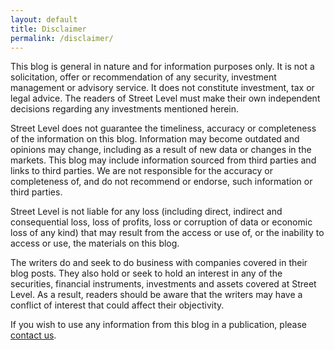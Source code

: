 ```yaml
---
layout: default
title: Disclaimer
permalink: /disclaimer/
---
```

This blog is general in nature and for information purposes only. It is not a solicitation, offer or recommendation of any security, investment management or advisory service. It does not constitute investment, tax or legal advice. The readers of Street Level must make their own independent decisions regarding any investments mentioned herein.

Street Level does not guarantee the timeliness, accuracy or completeness of the information on this blog. Information may become outdated and opinions may change, including as a result of new data or changes in the markets. This blog may include information sourced from third parties and links to third parties. We are not responsible for the accuracy or completeness of, and do not recommend or endorse, such information or third parties.

Street Level is not liable for any loss (including direct, indirect and consequential loss, loss of profits, loss or corruption of data or economic loss of any kind) that may result from the access or use of, or the inability to access or use, the materials on this blog.

The writers do and seek to do business with companies covered in their blog posts. They also hold or seek to hold an interest in any of the securities, financial instruments, investments and assets covered at Street Level. As a result, readers should be aware that the writers may have a conflict of interest that could affect their objectivity.

If you wish to use any information from this blog in a publication, please <a href="mailto:streetlevel65@gmail.com">contact us</a>.
